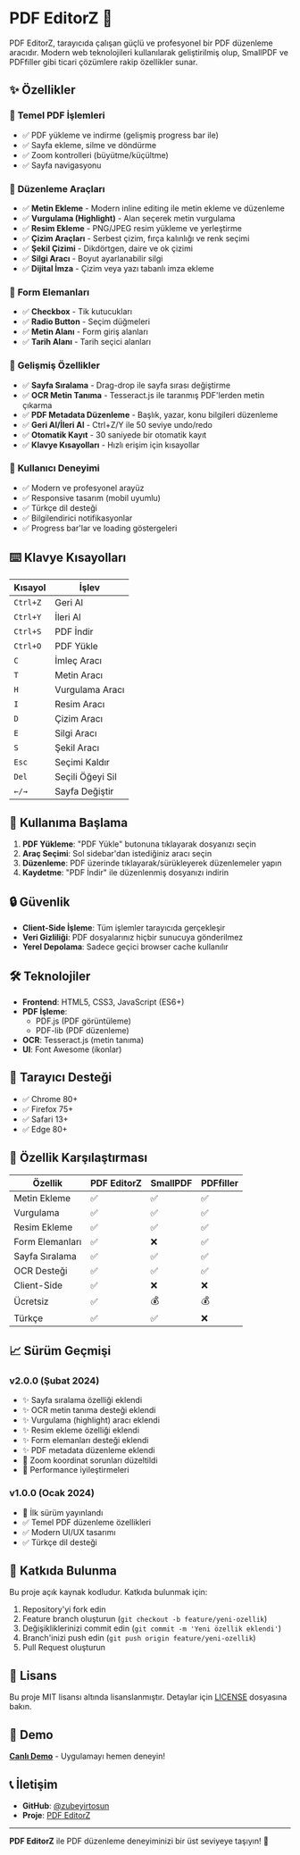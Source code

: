 # PDF EditorZ 🚀

PDF EditorZ, tarayıcıda çalışan güçlü ve profesyonel bir PDF düzenleme aracıdır. Modern web teknolojileri kullanılarak geliştirilmiş olup, SmallPDF ve PDFfiller gibi ticari çözümlere rakip özellikler sunar.

## ✨ Özellikler

### 📄 **Temel PDF İşlemleri**
- ✅ PDF yükleme ve indirme (gelişmiş progress bar ile)
- ✅ Sayfa ekleme, silme ve döndürme
- ✅ Zoom kontrolleri (büyütme/küçültme)
- ✅ Sayfa navigasyonu

### 🎨 **Düzenleme Araçları**
- ✅ **Metin Ekleme** - Modern inline editing ile metin ekleme ve düzenleme
- ✅ **Vurgulama (Highlight)** - Alan seçerek metin vurgulama
- ✅ **Resim Ekleme** - PNG/JPEG resim yükleme ve yerleştirme
- ✅ **Çizim Araçları** - Serbest çizim, fırça kalınlığı ve renk seçimi
- ✅ **Şekil Çizimi** - Dikdörtgen, daire ve ok çizimi
- ✅ **Silgi Aracı** - Boyut ayarlanabilir silgi
- ✅ **Dijital İmza** - Çizim veya yazı tabanlı imza ekleme

### 📝 **Form Elemanları**
- ✅ **Checkbox** - Tik kutucukları
- ✅ **Radio Button** - Seçim düğmeleri
- ✅ **Metin Alanı** - Form giriş alanları
- ✅ **Tarih Alanı** - Tarih seçici alanları

### 🔧 **Gelişmiş Özellikler**
- ✅ **Sayfa Sıralama** - Drag-drop ile sayfa sırası değiştirme
- ✅ **OCR Metin Tanıma** - Tesseract.js ile taranmış PDF'lerden metin çıkarma
- ✅ **PDF Metadata Düzenleme** - Başlık, yazar, konu bilgileri düzenleme
- ✅ **Geri Al/İleri Al** - Ctrl+Z/Y ile 50 seviye undo/redo
- ✅ **Otomatik Kayıt** - 30 saniyede bir otomatik kayıt
- ✅ **Klavye Kısayolları** - Hızlı erişim için kısayollar

### 🎯 **Kullanıcı Deneyimi**
- ✅ Modern ve profesyonel arayüz
- ✅ Responsive tasarım (mobil uyumlu)
- ✅ Türkçe dil desteği
- ✅ Bilgilendirici notifikasyonlar
- ✅ Progress bar'lar ve loading göstergeleri

## ⌨️ Klavye Kısayolları

| Kısayol | İşlev |
|---------|-------|
| `Ctrl+Z` | Geri Al |
| `Ctrl+Y` | İleri Al |
| `Ctrl+S` | PDF İndir |
| `Ctrl+O` | PDF Yükle |
| `C` | İmleç Aracı |
| `T` | Metin Aracı |
| `H` | Vurgulama Aracı |
| `I` | Resim Aracı |
| `D` | Çizim Aracı |
| `E` | Silgi Aracı |
| `S` | Şekil Aracı |
| `Esc` | Seçimi Kaldır |
| `Del` | Seçili Öğeyi Sil |
| `←/→` | Sayfa Değiştir |

## 🚀 Kullanıma Başlama

1. **PDF Yükleme**: "PDF Yükle" butonuna tıklayarak dosyanızı seçin
2. **Araç Seçimi**: Sol sidebar'dan istediğiniz aracı seçin
3. **Düzenleme**: PDF üzerinde tıklayarak/sürükleyerek düzenlemeler yapın
4. **Kaydetme**: "PDF İndir" ile düzenlenmiş dosyanızı indirin

## 🔒 Güvenlik

- **Client-Side İşleme**: Tüm işlemler tarayıcıda gerçekleşir
- **Veri Gizliliği**: PDF dosyalarınız hiçbir sunucuya gönderilmez
- **Yerel Depolama**: Sadece geçici browser cache kullanılır

## 🛠️ Teknolojiler

- **Frontend**: HTML5, CSS3, JavaScript (ES6+)
- **PDF İşleme**: 
  - PDF.js (PDF görüntüleme)
  - PDF-lib (PDF düzenleme)
- **OCR**: Tesseract.js (metin tanıma)
- **UI**: Font Awesome (ikonlar)

## 📱 Tarayıcı Desteği

- ✅ Chrome 80+
- ✅ Firefox 75+
- ✅ Safari 13+
- ✅ Edge 80+

## 🎨 Özellik Karşılaştırması

| Özellik | PDF EditorZ | SmallPDF | PDFfiller |
|---------|-------------|-----------|-----------|
| Metin Ekleme | ✅ | ✅ | ✅ |
| Vurgulama | ✅ | ✅ | ✅ |
| Resim Ekleme | ✅ | ✅ | ✅ |
| Form Elemanları | ✅ | ❌ | ✅ |
| Sayfa Sıralama | ✅ | ✅ | ✅ |
| OCR Desteği | ✅ | ✅ | ✅ |
| Client-Side | ✅ | ❌ | ❌ |
| Ücretsiz | ✅ | 💰 | 💰 |
| Türkçe | ✅ | ✅ | ❌ |

## 📈 Sürüm Geçmişi

### v2.0.0 (Şubat 2024)
- ✨ Sayfa sıralama özelliği eklendi
- ✨ OCR metin tanıma desteği eklendi
- ✨ Vurgulama (highlight) aracı eklendi
- ✨ Resim ekleme özelliği eklendi
- ✨ Form elemanları desteği eklendi
- ✨ PDF metadata düzenleme eklendi
- 🐛 Zoom koordinat sorunları düzeltildi
- 🔧 Performance iyileştirmeleri

### v1.0.0 (Ocak 2024)
- 🎉 İlk sürüm yayınlandı
- ✅ Temel PDF düzenleme özellikleri
- ✅ Modern UI/UX tasarımı
- ✅ Türkçe dil desteği

## 🤝 Katkıda Bulunma

Bu proje açık kaynak kodludur. Katkıda bulunmak için:

1. Repository'yi fork edin
2. Feature branch oluşturun (`git checkout -b feature/yeni-ozellik`)
3. Değişikliklerinizi commit edin (`git commit -m 'Yeni özellik eklendi'`)
4. Branch'inizi push edin (`git push origin feature/yeni-ozellik`)
5. Pull Request oluşturun

## 📝 Lisans

Bu proje MIT lisansı altında lisanslanmıştır. Detaylar için [LICENSE](LICENSE) dosyasına bakın.

## 🌟 Demo

[**Canlı Demo**](https://zubeyirtosun.github.io/pdfEditorZ/) - Uygulamayı hemen deneyin!

## 📞 İletişim

- **GitHub**: [@zubeyirtosun](https://github.com/zubeyirtosun)
- **Proje**: [PDF EditorZ](https://github.com/zubeyirtosun/pdfEditorZ)

---

**PDF EditorZ** ile PDF düzenleme deneyiminizi bir üst seviyeye taşıyın! 🚀 